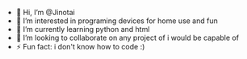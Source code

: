 - 👋 Hi, I’m @Jinotai
- 👀 I’m interested in programing devices for home use and fun
- 🌱 I’m currently learning python and html
- 💞️ I’m looking to collaborate on any project of i would be capable of
- ⚡ Fun fact: i don't know how to code :)

<!---
Jinotai/Jinotai is a ✨ special ✨ repository because its `README.md` (this file) appears on your GitHub profile.
You can click the Preview link to take a look at your changes.
--->
